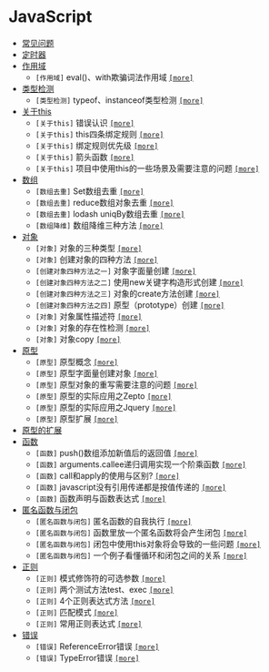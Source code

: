 # JavaScript

* [常见问题](/javascript/base.md#常见问题)
* [定时器](/javascript/base.md#定时器)
* [作用域](/javascript/base.md#作用域)
    - `[作用域]` eval()、with欺骗词法作用域 [`[more]`](/javascript/base.md#欺骗词法作用域)
* [类型检测](/javascript/base.md#类型检测)
    - `[类型检测]` typeof、instanceof类型检测 [`[more]`](/javascript/base.md#类型检测)
* [关于this](/javascript/this.md#关于this)
    - `[关于this]` 错误认识 [`[more]`](/javascript/this.md#对于this的错误认识)
    - `[关于this]` this四条绑定规则 [`[more]`](/javascript/this.md#this绑定规则)
    - `[关于this]` 绑定规则优先级 [`[more]`](/javascript/this.md#优先级)
    - `[关于this]` 箭头函数 [`[more]`](/javascript/this.md#箭头函数)
    - `[关于this]` 项目中使用this的一些场景及需要注意的问题 [`[more]`](/javascript/this.md#this在项目中使用问题总结)
* [数组](/javascript/base.md#数组)
    - `[数组去重]` Set数组去重 [`[more]`](/javascript/base.md#set数组去重)
    - `[数组去重]` reduce数组对象去重 [`[more]`](/javascript/base.md#reduce数组对象去重)
    - `[数组去重]` lodash uniqBy数组去重 [`[more]`](/javascript/base.md#参考lodash)
    - `[数组降维]` 数组降维三种方法 [`[more]`](/javascript/base.md#数组降维)
* [对象](/javascript/object.md)
    - `[对象]` 对象的三种类型 [`[more]`](/javascript/object.md#对象的三种类型)
    - `[对象]` 创建对象的四种方法 [`[more]`](/javascript/object.md#创建对象的四种方法)
    - `[创建对象四种方法之一]` 对象字面量创建 [`[more]`](/javascript/object.md#对象字面量创建)
    - `[创建对象四种方法之二]` 使用new关键字构造形式创建 [`[more]`](/javascript/object.md#使用new关键字构造形式创建)
    - `[创建对象四种方法之三]` 对象的create方法创建 [`[more]`](/javascript/object.md#对象的create方法创建)
    - `[创建对象四种方法之四]` 原型（prototype）创建 [`[more]`](/javascript/object.md#原型prototype创建)
    - `[对象]` 对象属性描述符 [`[more]`](/javascript/object.md#对象属性描述符)
    - `[对象]` 对象的存在性检测 [`[more]`](/javascript/object.md#对象的存在性检测)
    - `[对象]` 对象copy [`[more]`](/javascript/object.md#对象copy)
* [原型](/javascript/prototype.md)
    - `[原型]` 原型概念 [`[more]`](/javascript/prototype.md#原型概念)
    - `[原型]` 原型字面量创建对象 [`[more]`](/javascript/prototype.md#原型字面量创建对象)
    - `[原型]` 原型对象的重写需要注意的问题 [`[more]`](/javascript/prototype.md#原型对象的重写需要注意的问题)
    - `[原型]` 原型的实际应用之Zepto [`[more]`](/javascript/prototype.md#zepto中原型的应用)
    - `[原型]` 原型的实际应用之Jquery [`[more]`](/javascript/prototype.md#jquery中原型应用)
    - `[原型]` 原型扩展 [`[more]`](/javascript/prototype.md#原型的扩展)
* [原型的扩展](#原型的扩展)
* [函数](/javascript/base.md#函数)
    - `[函数]` push()数组添加新值后的返回值 [`[more]`](/javascript/base.md#push()数组添加新值后的返回值)
    - `[函数]` arguments.callee递归调用实现一个阶乘函数 [`[more]`](/javascript/base.md#arguments.callee递归调用实现一个阶乘函数)
    - `[函数]` call和apply的使用与区别? [`[more]`](/javascript/base.md#call和apply的使用与区别?)
    - `[函数]` javascript没有引用传递都是按值传递的 [`[more]`](/javascript/base.md#javascript没有引用传递都是按值传递的)
    - `[函数]` 函数声明与函数表达式 [`[more]`](/javascript/base.md#函数声明与函数表达式)
* [匿名函数与闭包](/javascript/base.md#匿名函数与闭包)
    - `[匿名函数与闭包]` 匿名函数的自我执行 [`[more]`](/javascript/base.md#匿名函数的自我执行)
    - `[匿名函数与闭包]` 函数里放一个匿名函数将会产生闭包 [`[more]`](/javascript/base.md#函数里放一个匿名函数将会产生闭包)
    - `[匿名函数与闭包]` 闭包中使用this对象将会导致的一些问题 [`[more]`](/javascript/base.md#闭包中使用this对象将会导致的一些问题)
    - `[匿名函数与闭包]` 一个例子看懂循环和闭包之间的关系 [`[more]`](/javascript/base.md#一个例子看懂循环和闭包之间的关系)
* [正则](/javascript/base.md#正则)
    - `[正则]` 模式修饰符的可选参数 [`[more]`](/javascript/base.md#模式修饰符的可选参数)
    - `[正则]` 两个测试方法test、exec [`[more]`](/javascript/base.md#两个测试方法)
    - `[正则]` 4个正则表达式方法 [`[more]`](/javascript/base.md#4个正则表达式方法)
    - `[正则]` 匹配模式 [`[more]`](/javascript/base.md#匹配模式)
    - `[正则]` 常用正则表达式 [`[more]`](/javascript/base.md#常用正则表达式)
* [错误](/javascript/base.md#错误)
    - `[错误]` ReferenceError错误 [`[more]`](/javascript/base.md#ReferenceError错误)
    - `[错误]` TypeError错误 [`[more]`](/javascript/base.md#TypeError错误)
